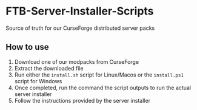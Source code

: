 # FTB-Server-Installer-Scripts

Source of truth for our CurseForge distributed server packs

## How to use

1. Download one of our modpacks from CurseForge
2. Extract the downloaded file
3. Run either the `install.sh` script for Linux/Macos or the `install.ps1` script for Windows
4. Once completed, run the command the script outputs to run the actual server installer
5. Follow the instructions provided by the server installer